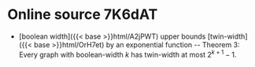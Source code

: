 # Online source 7K6dAT

* [boolean width]({{< base >}}html/A2jPWT) upper bounds [twin-width]({{< base >}}html/OrH7et) by an exponential function -- Theorem 3: Every graph with boolean-width $k$ has twin-width at most $2^{k+1}-1$.